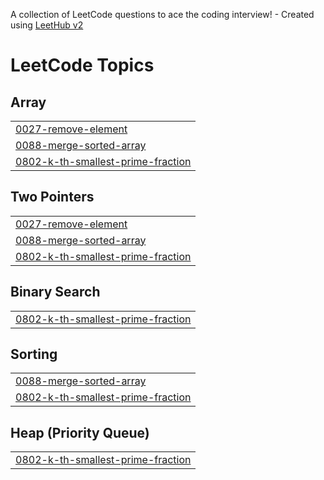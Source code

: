 A collection of LeetCode questions to ace the coding interview! - Created using [LeetHub v2](https://github.com/arunbhardwaj/LeetHub-2.0)
<!---LeetCode Topics Start-->
# LeetCode Topics
## Array
|  |
| ------- |
| [0027-remove-element](https://github.com/ChaNyeok1225/leetcode/tree/master/0027-remove-element) |
| [0088-merge-sorted-array](https://github.com/ChaNyeok1225/leetcode/tree/master/0088-merge-sorted-array) |
| [0802-k-th-smallest-prime-fraction](https://github.com/ChaNyeok1225/leetcode/tree/master/0802-k-th-smallest-prime-fraction) |
## Two Pointers
|  |
| ------- |
| [0027-remove-element](https://github.com/ChaNyeok1225/leetcode/tree/master/0027-remove-element) |
| [0088-merge-sorted-array](https://github.com/ChaNyeok1225/leetcode/tree/master/0088-merge-sorted-array) |
| [0802-k-th-smallest-prime-fraction](https://github.com/ChaNyeok1225/leetcode/tree/master/0802-k-th-smallest-prime-fraction) |
## Binary Search
|  |
| ------- |
| [0802-k-th-smallest-prime-fraction](https://github.com/ChaNyeok1225/leetcode/tree/master/0802-k-th-smallest-prime-fraction) |
## Sorting
|  |
| ------- |
| [0088-merge-sorted-array](https://github.com/ChaNyeok1225/leetcode/tree/master/0088-merge-sorted-array) |
| [0802-k-th-smallest-prime-fraction](https://github.com/ChaNyeok1225/leetcode/tree/master/0802-k-th-smallest-prime-fraction) |
## Heap (Priority Queue)
|  |
| ------- |
| [0802-k-th-smallest-prime-fraction](https://github.com/ChaNyeok1225/leetcode/tree/master/0802-k-th-smallest-prime-fraction) |
<!---LeetCode Topics End-->
